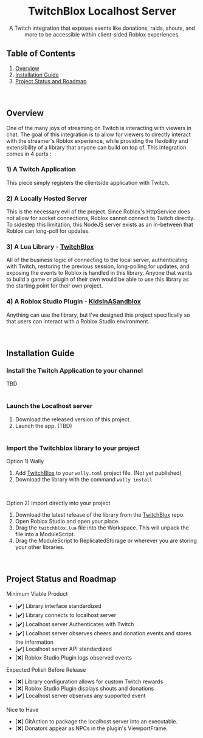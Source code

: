 <h1 align="center">TwitchBlox Localhost Server</h1>
<div align="center">
	A Twitch integration that exposes events like donations, raids, shouts, and more to be accessible within client-sided Roblox experiences.
</div>

## Table of Contents
1. [Overview](#overview) 
2. [Installation Guide](#installation-guide)
3. [Project Status and Roadmap](#project-status-and-roadmap)
<br/><br/><br/>



## Overview
One of the many joys of streaming on Twitch is interacting with viewers in chat. The goal of this integration is to allow for viewers to directly interact with the streamer's Roblox experience, while providing the flexibility and extensibility of a library that anyone can build on top of. This integration comes in 4 parts :
</div>

### 1) A Twitch Application
This piece simply registers the clientside application with Twitch.
<br/>

### 2) A Locally Hosted Server
This is the necessary evil of the project. Since Roblox's HttpService does not allow for socket connections, Roblox cannot connect to Twitch directly. To sidestep this limitation, this NodeJS server exists as an in-between that Roblox can long-poll for updates.
<br/>

### 3) A Lua Library - [TwitchBlox](https://github.com/Kylaaa/TwitchBlox)
All of the business logic of connecting to the local server, authenticating with Twitch, restoring the previous session, long-polling for updates, and exposing the events to Roblox is handled in this library. Anyone that wants to build a game or plugin of their own would be able to use this library as the starting point for their own project.
<br/>

### 4) A Roblox Studio Plugin - [KidsInASandblox](https://create.roblox.com/marketplace/plugins?creatorName=&includeOnlyVerifiedCreators=true&keyword=kidsinasandblox&pageNumber=1&querySource=0)
Anything can use the library, but I've designed this project specifically so that users can interact with a Roblox Studio environment.
<br/><br/><br/>




## Installation Guide
### Install the Twitch Application to your channel
TBD
<br/><br/>

### Launch the Localhost server
1. Download the released version of this project.
2. Launch the app. (TBD)
<br/><br/>

### Import the Twitchblox library to your project
Option 1) Wally
1. Add [TwitchBlox](https://wally.run/package/kylaaa/twitchblox) to your `wally.toml` project file. (Not yet published)
2. Download the library with the command `wally install`
<br/>

Option 2) Import directly into your project
1. Download the latest release of the library from the [TwitchBlox](https://github.com/Kylaaa/TwitchBlox) repo.
2. Open Roblox Studio and open your place.
3. Drag the `twitchblox.lua` file into the Workspace. This will unpack the file into a ModuleScript.
4. Drag the ModuleScript to ReplicatedStorage or wherever you are storing your other libraries.
<br/><br/><br/>



## Project Status and Roadmap
Minimum Viable Product
- [✔️] Library interface standardized
- [✔️] Library connects to localhost server
- [✔️] Localhost server Authenticates with Twitch
- [✔️] Localhost server observes cheers and donation events and stores the information
- [✔️] Localhost server API standardized
- [❌] Roblox Studio Plugin logs observed events

Expected Polish Before Release
- [❌] Library configuration allows for custom Twitch rewards
- [❌] Roblox Studio Plugin displays shouts and donations
- [✔️] Localhost server observes any supported event

Nice to Have
- [❌] GitAction to package the localhost server into an executable.
- [❌] Donators appear as NPCs in the plugin's ViewportFrame.
